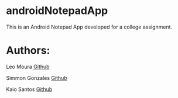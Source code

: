# androidNotepadApp

This is an Android Notepad App developed for a college assignment.

# Authors:

Leo Moura [Github](https://github.com/leoMouraNet)

Simmon Gonzales [Github](https://github.com/ximonali)

Kaio Santos [Github](https://github.com/kaiow10)

